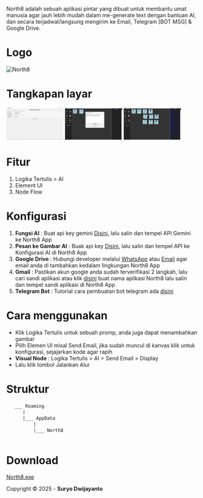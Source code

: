 North8 adalah sebuah aplikasi pintar yang dibuat untuk membantu umat manusia agar jauh lebih mudah dalam me-generate text dengan bantuan AI, dan secara terjadwal/langsung mengirim ke Email, Telegram [BOT MSG] & Google Drive.

# Logo
![North8](https://raw.githubusercontent.com/CusMeDroid/North8/refs/heads/main/favicon.ico)

# Tangkapan layar
[<img alt="North8" title="North8" width="30%" src="https://raw.githubusercontent.com/CusMeDroid/North8/refs/heads/main/img/ss_01.png" />](https://raw.githubusercontent.com/CusMeDroid/North8/refs/heads/main/img/ss_01.png) [<img alt="North8" title="North8" width="30%" src="https://raw.githubusercontent.com/CusMeDroid/North8/refs/heads/main/img/ss_02.png" />](https://raw.githubusercontent.com/CusMeDroid/North8/refs/heads/main/img/ss_02.png) [<img alt="North8" title="North8" width="30%" src="https://raw.githubusercontent.com/CusMeDroid/North8/refs/heads/main/img/ss_03.png" />](https://raw.githubusercontent.com/CusMeDroid/North8/refs/heads/main/img/ss_03.png)

# Fitur
1. Logika Tertulis > AI
2. Element UI
3. Node Flow

# Konfigurasi
1. **Fungsi AI** : Buat api key gemini [Disini](https://aistudio.google.com/app/apikey), lalu salin dan tempel API Gemini ke North8 App
2. **Pesan ke Gambar AI** : Buak api key [Disini](https://api.stability.ai), lalu salin dan tempel API ke Konfigurasi AI di North8 App
3. **Google Drive** : Hubungi developer melalui [WhatsApp](https://wa.me/6285211254956) atau [Email](mailto:iyortml@gmail.com) agar email anda di tambahkan kedalam lingkungan North8 App
4. **Gmail** : Pastikan akun google anda sudah terverifikasi 2 langkah, lalu cari sandi aplikasi atau klik [disini](https://myaccount.google.com/apppasswords) buat nama aplikasi North8 lalu salin dan tempel sandi aplikasi di North8 App
5. **Telegram Bot** : Tutorial cara pembuatan bot telegram ada [disini](https://id-devlop.web.app/view/?q=membuat-bot-telegram-untuk-akses-token-api)

# Cara menggunakan
- Klik Logika Tertulis untuk sebuah promp, anda juga dapat menambahkan gambar
- Pilih Elemen UI misal Send Email, jika sudah muncul di kanvas klik untuk konfigurasi, sejajarkan kode agar rapih
- **Visual Node** : Logika Tertulis > AI > Send Email > Display
- Lalu klik tombol Jalankan Alur

# Struktur
```
   ___ Roaming
      |
      |___ AppData
          |
          |___ North8
      
```

# Download
[North8.exe](https://github.com/CusMeDroid/North8/releases/download/v1.1/North8.exe)

Copyright © 2025 - **Suryo Dwijayanto**

